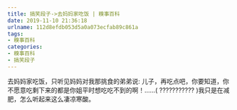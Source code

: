 ```yaml
---
title: 搞笑段子->去妈妈家吃饭 | 糗事百科
date: 2019-11-10 21:36:18
urlname: 112d8efdb053d5a0a073ecfab89c861a
tags: 
- 糗事百科
categories:
- 糗事百科
- 搞笑段子
---
```

去妈妈家吃饭，只听见妈妈对我那挑食的弟弟说: 儿子，再吃点吧，你要知道，你不愿意吃剩下来的都是你姐平时想吃吃不到的啊！……( ??????????? )我只是在减肥，怎么听起来这么凄凉寒酸。


